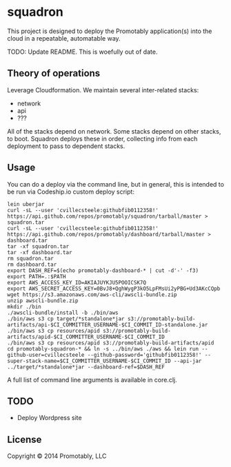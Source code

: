 # squadron

This project is designed to deploy the Promotably application(s) into
the cloud in a repeatable, automatable way.

TODO: Update README. This is woefully out of date.

## Theory of operations

Leverage Cloudformation.  We maintain several inter-related stacks:

* network
* api
* ???

All of the stacks depend on network.  Some stacks depend on other
stacks, to boot.  Squadron deploys these in order, collecting info
from each deployment to pass to dependent stacks.

## Usage

You can do a deploy via the command line, but in general, this is
intended to be run via Codeship.io custom deploy script:

```
lein uberjar
curl -sL --user 'cvillecsteele:githubfib0112358!' https://api.github.com/repos/promotably/squadron/tarball/master > squadron.tar
curl -sL --user 'cvillecsteele:githubfib0112358!' https://api.github.com/repos/promotably/dashboard/tarball/master > dashboard.tar
tar -xf squadron.tar
tar -xf dashboard.tar
rm squadron.tar
rm dashboard.tar
export DASH_REF=$(echo promotably-dashboard-* | cut -d'-' -f3)
export PATH=.:$PATH
export AWS_ACCESS_KEY_ID=AKIAJUYKJU5POOICSK7Q
export AWS_SECRET_ACCESS_KEY=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
wget https://s3.amazonaws.com/aws-cli/awscli-bundle.zip
unzip awscli-bundle.zip
mkdir ./bin
./awscli-bundle/install -b ./bin/aws
./bin/aws s3 cp target/*standalone*jar s3://promotably-build-artifacts/api-$CI_COMMITTER_USERNAME-$CI_COMMIT_ID-standalone.jar
./bin/aws s3 cp resources/apid s3://promotably-build-artifacts/apid-$CI_COMMITTER_USERNAME-$CI_COMMIT_ID
./bin/aws s3 cp resources/apid s3://promotably-build-artifacts/apid
cd promotably-squadron-* && ln -s ../bin/aws ./aws && lein run --github-user=cvillecsteele --github-password='githubfib0112358!' --super-stack-name=$CI_COMMITTER_USERNAME-$CI_COMMIT_ID --api-jar ../target/*standalone*jar --dashboard-ref=$DASH_REF
```

A full list of command line arguments is available in core.clj.

## TODO

* Deploy Wordpress site

## License

Copyright © 2014 Promotably, LLC

